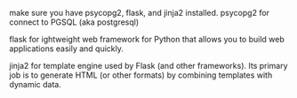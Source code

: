 make sure you have psycopg2, flask, and jinja2 installed.
psycopg2 for connect to PGSQL (aka postgresql)

flask for ightweight web framework for Python that allows you to build web applications easily and quickly. 

jinja2 for template engine used by Flask (and other frameworks). Its primary job is to generate HTML (or other formats) by combining templates with dynamic data.
